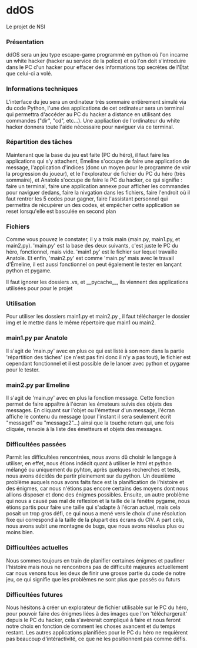 # ddOS
Le projet de NSI

### Présentation
ddOS sera un jeu type escape-game programmé en python où l'on incarne un white hacker (hacker au service de la police) et où l'on doit s'introduire dans le PC d'un hacker pour effacer des informations top secrètes de l'État que celui-ci a volé.

### Informations techniques
L'interface du jeu sera un ordinateur très sommaire entièrement simulé via du code Python, l'une des applications de cet ordinateur sera un terminal qui permettra d'accéder au PC du hacker a distance en utilisant des commandes ("dir", "cd", etc...). Une appliaction de l'ordinateur du white hacker donnera toute l'aide nécessaire pour naviguer via ce terminal.

### Répartition des tâches
Maintenant que la base du jeu est faite (PC du héro), il faut faire les applications qui s'y attachent, Émeline s'occupe de faire une application de message, l'application d'indices (donc un moyen pour le programme de voir la progression du joueur), et le l'explorateur de fichier du PC du héro (très sommaire), et Anatole s'occupe de faire le PC du hacker, ce qui signifie : faire un terminal, faire une application annexe pour afficher les commandes pour naviguer dedans, faire la nivgation dans les fichiers, faire l'endroit où il faut rentrer les 5 codes pour gagner, faire l'assistant personnel qui permettra de récupérer un des codes, et empêcher cette application se reset lorsqu'elle est basculée en second plan

### Fichiers
Comme vous pouvez le constater, il y a trois main (main.py, main1.py, et main2.py). 'main.py' est la base des deux suivants, c'est juste le PC du héro, fonctionnel, mais vide. 'main1.py' est le fichier sur lequel travaille Anatole.  Et enfin, 'main2.py' est comme 'main.py' mais avec le travail d'Émeline, il est aussi  fonctionnel on peut également le tester en lançant python et pygame.

Il faut ignorer les dossiers .vs, et \_\_pycache\_\_, ils viennent des applications utilisées pour pour le projet

### Utilisation
Pour utiliser les dossiers main1.py et main2.py , il faut télécharger le dossier img et le mettre dans le même répertoire que main1 ou main2.

### main1.py par Anatole
Il s'agit de 'main.py' avec en plus ce qui est listé à son nom dans la partie 'répartition des tâches' (ce n'est pas fini donc il n'y a pas tout), le fichier est cependant fonctionnel et il est possible de le lancer avec python et pygame pour le tester.

### main2.py par Emeline
Il s'agit de 'main.py' avec en plus la fonction message. Cette fonction permet de faire appaître à l'écran les émeteurs suivis des objets des messages. En cliquant sur l'objet ou l'émetteur d'un message, l'écran affiche le contenu du message (pour l'instant il sera seulement écrit "message1" ou "message2"...) ainsi que la touche return qui, une fois cliquée, renvoie à la liste des émetteurs et objets des messages. 

### Difficultées passées
Parmit les difficultées rencontrées, nous avons dû choisir le langage à utiliser, en effet, nous étions indécit quant à utiliser le html et python mélangé ou uniquement du pyhton, après quelques recherches et tests, nous avons décidés de partir pleinement sur du python. Un deuxième problème auquels nous avons faits face est la planification de l'histoire et des énigmes, car nous n'étions pas encore certains des moyens dont nous allions disposer et donc des énigmes possibles. Ensuite, un autre problème qui nous a causé pas mal de reflexion et la taille de la fenêtre pygame, nous étions partis pour faire une taille qui s'adapte à l'écran actuel, mais cela posait un trop gros défi, ce qui nous a mené vers le choix d'une résolution fixe qui correspond à la taille de la plupart des écrans du CIV. A part cela, nous avons subit une montagne de bugs, que nous avons résolus plus ou moins bien.

### Difficultées actuelles
Nous sommes toujours en train de planifier certaines énigmes et paufiner l'histoire mais nous ne rencontrons pas de difficulté majeures actuellement car nous venons tous les deux de finir une grosse partie du code de notre jeu, ce qui signifie que les problèmes ne sont plus que passés ou futurs

### Difficultées futures
Nous hésitons à créer un explorateur de fichier utilisable sur le PC du héro, pour pouvoir faire des énigmes liées à des images que l'on 'téléchargerait' depuis le PC du hacker, cela s'avèrerait compliqué à faire et nous feront notre choix en fonction de comment les choses avancent et du temps restant. Les autres applications planifiées pour le PC du héro ne requièrent pas beaucoup d'intéractivité, ce que ne les positionnent pas comme défis.